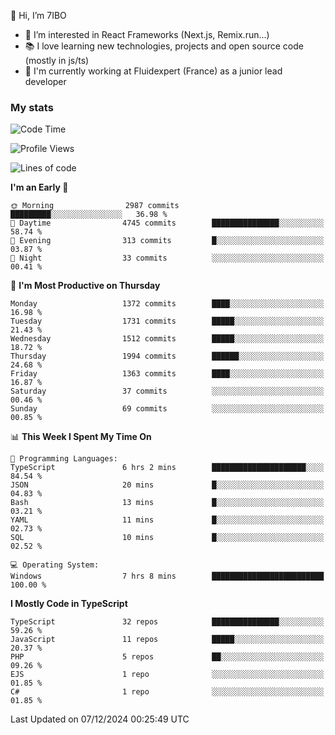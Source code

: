 👋 Hi, I’m 7IBO

- 👀 I’m interested in React Frameworks (Next.js, Remix.run...)
- 📚 I love learning new technologies, projects and open source code (mostly in js/ts)
- 💼 I'm currently working at Fluidexpert (France) as a junior lead developer

### My stats
<!--START_SECTION:waka-->
![Code Time](http://img.shields.io/badge/Code%20Time-871%20hrs%2059%20mins-blue)

![Profile Views](http://img.shields.io/badge/Profile%20Views-0-blue)

![Lines of code](https://img.shields.io/badge/From%20Hello%20World%20I%27ve%20Written-8.3%20million%20lines%20of%20code-blue)

**I'm an Early 🐤** 

```text
🌞 Morning                2987 commits        █████████░░░░░░░░░░░░░░░░   36.98 % 
🌆 Daytime                4745 commits        ███████████████░░░░░░░░░░   58.74 % 
🌃 Evening                313 commits         █░░░░░░░░░░░░░░░░░░░░░░░░   03.87 % 
🌙 Night                  33 commits          ░░░░░░░░░░░░░░░░░░░░░░░░░   00.41 % 
```
📅 **I'm Most Productive on Thursday** 

```text
Monday                   1372 commits        ████░░░░░░░░░░░░░░░░░░░░░   16.98 % 
Tuesday                  1731 commits        █████░░░░░░░░░░░░░░░░░░░░   21.43 % 
Wednesday                1512 commits        █████░░░░░░░░░░░░░░░░░░░░   18.72 % 
Thursday                 1994 commits        ██████░░░░░░░░░░░░░░░░░░░   24.68 % 
Friday                   1363 commits        ████░░░░░░░░░░░░░░░░░░░░░   16.87 % 
Saturday                 37 commits          ░░░░░░░░░░░░░░░░░░░░░░░░░   00.46 % 
Sunday                   69 commits          ░░░░░░░░░░░░░░░░░░░░░░░░░   00.85 % 
```


📊 **This Week I Spent My Time On** 

```text
💬 Programming Languages: 
TypeScript               6 hrs 2 mins        █████████████████████░░░░   84.54 % 
JSON                     20 mins             █░░░░░░░░░░░░░░░░░░░░░░░░   04.83 % 
Bash                     13 mins             █░░░░░░░░░░░░░░░░░░░░░░░░   03.21 % 
YAML                     11 mins             █░░░░░░░░░░░░░░░░░░░░░░░░   02.73 % 
SQL                      10 mins             █░░░░░░░░░░░░░░░░░░░░░░░░   02.52 % 

💻 Operating System: 
Windows                  7 hrs 8 mins        █████████████████████████   100.00 % 
```

**I Mostly Code in TypeScript** 

```text
TypeScript               32 repos            ███████████████░░░░░░░░░░   59.26 % 
JavaScript               11 repos            █████░░░░░░░░░░░░░░░░░░░░   20.37 % 
PHP                      5 repos             ██░░░░░░░░░░░░░░░░░░░░░░░   09.26 % 
EJS                      1 repo              ░░░░░░░░░░░░░░░░░░░░░░░░░   01.85 % 
C#                       1 repo              ░░░░░░░░░░░░░░░░░░░░░░░░░   01.85 % 
```




 Last Updated on 07/12/2024 00:25:49 UTC
<!--END_SECTION:waka-->
